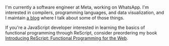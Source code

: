 I'm currently a software engineer at Meta, working on WhatsApp. I'm interested in compilers, programming languages, and data visualization, and I maintain [a blog](https://yangdanny97.github.io) where I talk about some of those things.

If you're a JavaScript developer interested in learning the basics of functional programming through ReScript, consider preordering my book [Introducing ReScript: Functional Programming for the Web](https://www.amazon.com/Introducing-ReScript-Functional-Programming-Applications/dp/1484288874).

<!-- I'm available for part-time consulting for data-viz-related topics! If you want me to build you a dashboard or chart using D3.js, shoot me an email or find me on [Upwork](https://www.upwork.com/freelancers/~0135c6f16760131b2c). -->

